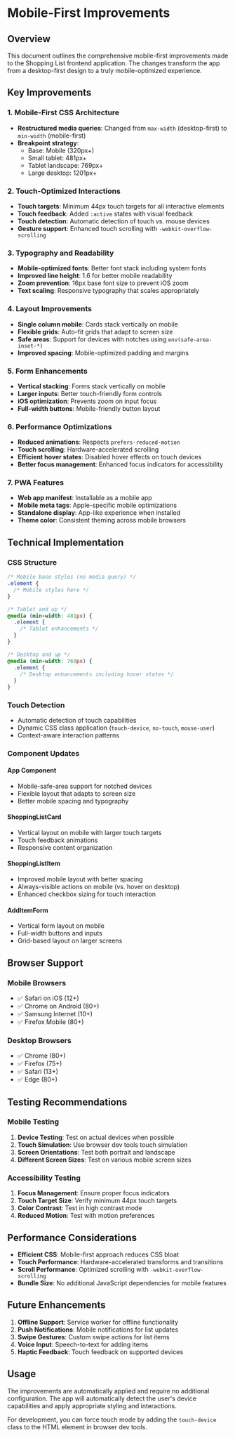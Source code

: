 # Mobile-First Improvements

## Overview

This document outlines the comprehensive mobile-first improvements made to the Shopping List frontend application. The changes transform the app from a desktop-first design to a truly mobile-optimized experience.

## Key Improvements

### 1. Mobile-First CSS Architecture
- **Restructured media queries**: Changed from `max-width` (desktop-first) to `min-width` (mobile-first)
- **Breakpoint strategy**: 
  - Base: Mobile (320px+)
  - Small tablet: 481px+
  - Tablet landscape: 769px+
  - Large desktop: 1201px+

### 2. Touch-Optimized Interactions
- **Touch targets**: Minimum 44px touch targets for all interactive elements
- **Touch feedback**: Added `:active` states with visual feedback
- **Touch detection**: Automatic detection of touch vs. mouse devices
- **Gesture support**: Enhanced touch scrolling with `-webkit-overflow-scrolling`

### 3. Typography and Readability
- **Mobile-optimized fonts**: Better font stack including system fonts
- **Improved line height**: 1.6 for better mobile readability  
- **Zoom prevention**: 16px base font size to prevent iOS zoom
- **Text scaling**: Responsive typography that scales appropriately

### 4. Layout Improvements
- **Single column mobile**: Cards stack vertically on mobile
- **Flexible grids**: Auto-fit grids that adapt to screen size
- **Safe areas**: Support for devices with notches using `env(safe-area-inset-*)`
- **Improved spacing**: Mobile-optimized padding and margins

### 5. Form Enhancements
- **Vertical stacking**: Forms stack vertically on mobile
- **Larger inputs**: Better touch-friendly form controls
- **iOS optimization**: Prevents zoom on input focus
- **Full-width buttons**: Mobile-friendly button layout

### 6. Performance Optimizations
- **Reduced animations**: Respects `prefers-reduced-motion`
- **Touch scrolling**: Hardware-accelerated scrolling
- **Efficient hover states**: Disabled hover effects on touch devices
- **Better focus management**: Enhanced focus indicators for accessibility

### 7. PWA Features
- **Web app manifest**: Installable as a mobile app
- **Mobile meta tags**: Apple-specific mobile optimizations
- **Standalone display**: App-like experience when installed
- **Theme color**: Consistent theming across mobile browsers

## Technical Implementation

### CSS Structure
```css
/* Mobile base styles (no media query) */
.element {
  /* Mobile styles here */
}

/* Tablet and up */
@media (min-width: 481px) {
  .element {
    /* Tablet enhancements */
  }
}

/* Desktop and up */
@media (min-width: 769px) {
  .element {
    /* Desktop enhancements including hover states */
  }
}
```

### Touch Detection
- Automatic detection of touch capabilities
- Dynamic CSS class application (`touch-device`, `no-touch`, `mouse-user`)
- Context-aware interaction patterns

### Component Updates

#### App Component
- Mobile-safe-area support for notched devices
- Flexible layout that adapts to screen size
- Better mobile spacing and typography

#### ShoppingListCard
- Vertical layout on mobile with larger touch targets
- Touch feedback animations
- Responsive content organization

#### ShoppingListItem
- Improved mobile layout with better spacing
- Always-visible actions on mobile (vs. hover on desktop)
- Enhanced checkbox sizing for touch interaction

#### AddItemForm
- Vertical form layout on mobile
- Full-width buttons and inputs
- Grid-based layout on larger screens

## Browser Support

### Mobile Browsers
- ✅ Safari on iOS (12+)
- ✅ Chrome on Android (80+)
- ✅ Samsung Internet (10+)
- ✅ Firefox Mobile (80+)

### Desktop Browsers  
- ✅ Chrome (80+)
- ✅ Firefox (75+)
- ✅ Safari (13+)
- ✅ Edge (80+)

## Testing Recommendations

### Mobile Testing
1. **Device Testing**: Test on actual devices when possible
2. **Touch Simulation**: Use browser dev tools touch simulation
3. **Screen Orientations**: Test both portrait and landscape
4. **Different Screen Sizes**: Test on various mobile screen sizes

### Accessibility Testing
1. **Focus Management**: Ensure proper focus indicators
2. **Touch Target Size**: Verify minimum 44px touch targets
3. **Color Contrast**: Test in high contrast mode
4. **Reduced Motion**: Test with motion preferences

## Performance Considerations

- **Efficient CSS**: Mobile-first approach reduces CSS bloat
- **Touch Performance**: Hardware-accelerated transforms and transitions
- **Scroll Performance**: Optimized scrolling with `-webkit-overflow-scrolling`
- **Bundle Size**: No additional JavaScript dependencies for mobile features

## Future Enhancements

1. **Offline Support**: Service worker for offline functionality
2. **Push Notifications**: Mobile notifications for list updates
3. **Swipe Gestures**: Custom swipe actions for list items
4. **Voice Input**: Speech-to-text for adding items
5. **Haptic Feedback**: Touch feedback on supported devices

## Usage

The improvements are automatically applied and require no additional configuration. The app will automatically detect the user's device capabilities and apply appropriate styling and interactions.

For development, you can force touch mode by adding the `touch-device` class to the HTML element in browser dev tools.
